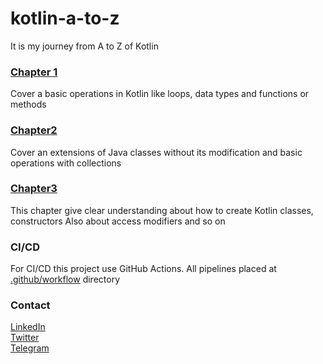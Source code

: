 # kotlin-a-to-z
It is my journey from A to Z of Kotlin

### [Chapter 1](./chapter1)
Cover a basic operations in Kotlin like loops, data types and functions or methods

### [Chapter2](./chapter2)
Cover an extensions of Java classes without its modification and basic operations with collections

### [Chapter3](./chapter3)
This chapter give clear understanding about how to create Kotlin classes, constructors
Also about access modifiers and so on

### CI/CD
For CI/CD this project use GitHub Actions. All pipelines placed at [.github/workflow](./.github/workflows) directory 

### Contact
[LinkedIn](https://www.linkedin.com/in/vrnsky/)  
[Twitter](https://twitter.com/VoronyanskyE)  
[Telegram](https://t.me/vrnsky)  
